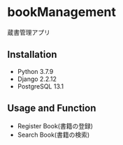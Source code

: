 # bookManagement

蔵書管理アプリ

## Installation

* Python 3.7.9
* Django 2.2.12
* PostgreSQL 13.1

## Usage and Function

* Register Book(書籍の登録)
* Search Book(書籍の検索)
